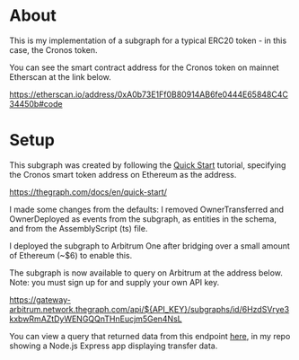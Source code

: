 # About

This is my implementation of a subgraph for a typical ERC20 token - in this case, the Cronos token.

You can see the smart contract address for the Cronos token on mainnet Etherscan at the link below.

https://etherscan.io/address/0xA0b73E1Ff0B80914AB6fe0444E65848C4C34450b#code

# Setup

This subgraph was created by following the [Quick Start](https://thegraph.com/docs/en/quick-start/) tutorial, specifying the Cronos smart token address on Ethereum as the address.

https://thegraph.com/docs/en/quick-start/

I made some changes from the defaults: I removed OwnerTransferred and OwnerDeployed as events from the subgraph, as entities in the schema, and from the AssemblyScript (ts) file.

I deployed the subgraph to Arbitrum One after bridging over a small amount of Ethereum (~$6) to enable this.

The subgraph is now available to query on Arbitrum at the address below. Note: you must sign up for and supply your own API key.

https://gateway-arbitrum.network.thegraph.com/api/${API_KEY}/subgraphs/id/6HzdSVrye3kxbwRmAZtDyWENGQQnTHnEucjm5Gen4NsL

You can view a query that returned data from this endpoint [here](https://github.com/julianeon/cronos-graph/blob/main/graph_query.js), in my repo showing a Node.js Express app displaying transfer data. 


